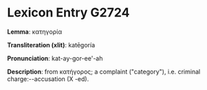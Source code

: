 # Lexicon Entry G2724

**Lemma**: κατηγορία

**Transliteration (xlit)**: katēgoría

**Pronunciation**: kat-ay-gor-ee'-ah

**Description**:
from κατήγορος; a complaint ("category"), i.e. criminal charge:--accusation (X -ed).
